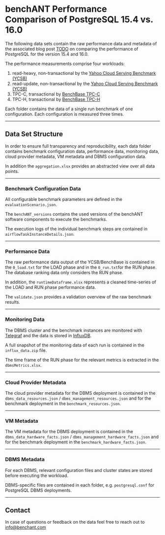 # benchANT Performance Comparison of PostgreSQL 15.4 vs. 16.0   

The following data sets contain the raw performance data and metadata of the associated blog post [TODO](TODO) on comparing the performance of PostgreSQL for the version 15.4 and 16.0.

The performance measurements comprise four workloads:
1. read-heavy, non-transactional by the [Yahoo Cloud Serving Benchmark (YCSB)](https://github.com/brianfrankcooper/YCSB)
2. read-update, non-transactional by the [Yahoo Cloud Serving Benchmark (YCSB)](https://github.com/brianfrankcooper/YCSB)
3. TPC-C, transactional by [BenchBase TPC-C](https://github.com/cmu-db/benchbase/wiki/TPC-C)
4. TPC-H, transactional by [BenchBase TPC-H](https://github.com/cmu-db/benchbase/wiki/TPC-H)

Each folder contains the data of a single run benchmark of one configuration. Each configuration is measured three times.  

***

## Data Set Structure


In order to ensure full transparency and reproducibility,  each data folder contains benchmark configuration data,  performance data, monitoring data, cloud provider metadata, VM metadata and DBMS configuration data.

In addition the `aggregation.xlsx` provides an abstracted view over all data points.  

***

### Benchmark Configuration Data

All configurable benchmark parameters are defined in the `evaluationScenario.json`.

The `benchANT_versions` contains the used versions of the benchANT software components to execute the benchmarks. 

The execution logs of the individual benchmark steps are contained in `airflowTaskInstanceDetails.json`. 

***

### Performance Data

The raw performance data output of the YCSB/BenchBase is contained in the `0_load.txt`  for the LOAD phase and in the `0_run.txt`for the RUN phase. The database ranking data only considers the RUN phase. 

In addition, the `runtimeDataframe.xlsx` represents a cleaned time-series of the LOAD and RUN phase performance data. 

The `validate.json` provides a validation overview of the raw benchmark results.  


***

### Monitoring Data

The DBMS cluster and the benchmark instances are monitored with [Telegraf](https://github.com/influxdata/telegraf) and the data is stored in [InfluxDB](https://github.com/influxdata/influxdb). 

A full snapshot of the monitoring data of each run is contained in the  `influx_data.zip` file.

The time frame of the RUN phase for the relevant metrics is extracted in the `dbmsMetrics.xlsx`.

*** 

### Cloud Provider Metadata

The cloud provider metadata for the DBMS deployment is contained in the `dbms_data_resources.json` / `dbms_management_resources.json` and for the benchmark deployment in the `benchmark_resources.json`. 


*** 

### VM Metadata

The VM metadata for the DBMS deployment is contained in the `dbms_data_hardware_facts.json` / `dbms_management_hardware_facts.json` and for the benchmark deployment in the `benchmark_hardware_facts.json`.  


*** 

### DBMS Metadata

For each DBMS, relevant configuration files and cluster states are stored before executing the workload. 

DBMS-specific files are contained in each folder, e.g. `postgresql.conf` for PostgreSQL DBMS deployments. 

*** 


## Contact

In case of questions or feedback on the data feel free to reach out to info@benchant.com

